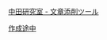 [中田研究室 - 文章添削ツール](https://naohiro701.github.io/others/checker.html)

[作成途中](https://naohiro701.github.io/electricity/main.html)
